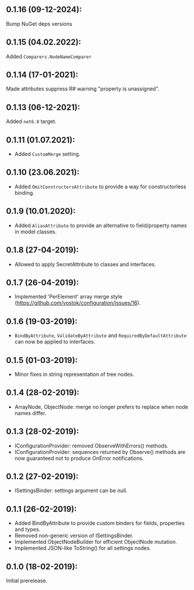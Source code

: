 ## 0.1.16 (09-12-2024): 

Bump NuGet deps versions

## 0.1.15 (04.02.2022):

Added `Comparers.NodeNameComparer`


## 0.1.14 (17-01-2021):

Made attributes suppress R# warning "property is unassigned".


## 0.1.13 (06-12-2021):

Added `net6.0` target.

## 0.1.11 (01.07.2021):

* Added `CustomMerge` setting.



## 0.1.10 (23.06.2021):

* Added `OmitConstructorsAttribute` to provide a way for constructorless binding.

## 0.1.9 (10.01.2020):

* Added `AliasAttribute` to provide an alternative to field/property names in model classes.

## 0.1.8 (27-04-2019): 

* Allowed to apply SecretAttribute to classes and interfaces.

## 0.1.7 (26-04-2019): 

* Implemented 'PerElement' array merge style (https://github.com/vostok/configuration/issues/16).

## 0.1.6 (19-03-2019): 

* `BindByAttribute`, `ValidateByAttribute` and `RequiredByDefaultAttribute` can now be applied to interfaces.

## 0.1.5 (01-03-2019): 

* Minor fixes in string representation of tree nodes.

## 0.1.4 (28-02-2019): 

* ArrayNode, ObjectNode: merge no longer prefers to replace when node names differ.

## 0.1.3 (28-02-2019): 

* IConfigurationProvider: removed ObserveWithErrors() methods.
* IConfigurationProvider: sequences returned by Observe() methods are now guaranteed not to produce OnError notifications.

## 0.1.2 (27-02-2019): 

* ISettingsBinder: settings argument can be null.

## 0.1.1 (26-02-2019): 

* Added BindByAttribute to provide custom binders for fields, properties and types.
* Removed non-generic version of ISettingsBinder.
* Implemented ObjectNodeBuilder for efficient ObjectNode mutation.
* Implemented JSON-like ToString() for all settings nodes.

## 0.1.0 (18-02-2019): 

Initial prerelease.
